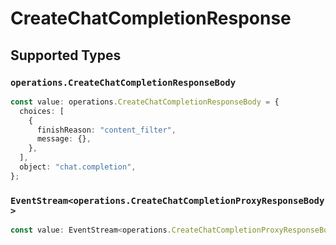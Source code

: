 # CreateChatCompletionResponse


## Supported Types

### `operations.CreateChatCompletionResponseBody`

```typescript
const value: operations.CreateChatCompletionResponseBody = {
  choices: [
    {
      finishReason: "content_filter",
      message: {},
    },
  ],
  object: "chat.completion",
};
```

### `EventStream<operations.CreateChatCompletionProxyResponseBody>`

```typescript
const value: EventStream<operations.CreateChatCompletionProxyResponseBody> = ;
```

